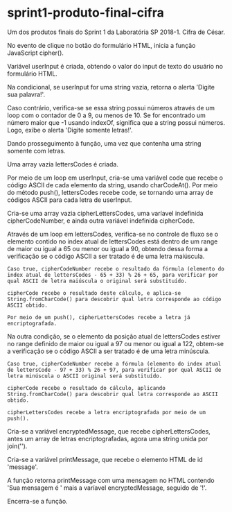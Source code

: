 # sprint1-produto-final-cifra
Um dos produtos finais do Sprint 1 da Laboratória SP 2018-1. Cifra de César.

No evento de clique no botão do formulário HTML, inicia a função JavaScript cipher().

Variável userInput é criada, obtendo o valor do input de texto do usuário no formulário HTML.

Na condicional, se userInput for uma string vazia, retorna o alerta 'Digite sua palavra!'. 

Caso contrário, verifica-se se essa string possui números através de um loop com o contador de 0 a 9, ou menos de 10. Se for encontrado um número maior que -1 usando indexOf, significa que a string possui números. Logo, exibe o alerta 'Digite somente letras!'. 

Dando prosseguimento à função, uma vez que contenha uma string somente com letras.

Uma array vazia lettersCodes é criada.

Por meio de um loop em userInput, cria-se uma variável code que recebe o código ASCII de cada elemento da string, usando charCodeAt(). Por meio do método push(), lettersCodes recebe code, se tornando uma array de códigos ASCII para cada letra de userInput.

Cria-se uma array vazia cipherLettersCodes, uma varíavel indefinida cipherCodeNumber, e ainda outra variável indefinida cipherCode.

Através de um loop em lettersCodes, verifica-se no controle de fluxo se o elemento contido no index atual de lettersCodes está dentro de um range de maior ou igual a 65 ou menor ou igual a 90, obtendo dessa forma a verificação se o código ASCII a ser tratado é de uma letra maiúscula. 

	Caso true, cipherCodeNumber recebe o resultado da fórmula (elemento do index atual de lettersCodes - 65 + 33) % 26 + 65, para verificar por qual ASCII de letra maiúscula o original será substituído.

	cipherCode recebe o resultado deste cálculo, e aplica-se String.fromCharCode() para descobrir qual letra corresponde ao código ASCII obtido.

	Por meio de um push(), cipherLettersCodes recebe a letra já encriptografada.

Na outra condição, se o elemento da posição atual de lettersCodes estiver no range definido de maior ou igual a 97 ou menor ou igual a 122, obtem-se a verificação se o código ASCII a ser tratado é de uma letra minúscula.

	Caso true, cipherCodeNumber recebe a fórmula (elemento do index atual de lettersCode - 97 + 33) % 26 + 97, para verificar por qual ASCII de letra minúscula o ASCII original será substituído.

	cipherCode recebe o resultado do cálculo, aplicando String.fromCharCode() para descobrir qual letra corresponde ao ASCII obtido.

	cipherLettersCodes recebe a letra encriptografada por meio de um push().

Cria-se a variável encryptedMessage, que recebe cipherLettersCodes, antes um array de letras encriptografadas, agora uma string unida por join(''). 

Cria-se a variável printMessage, que recebe o elemento HTML de id 'message'.

A função retorna printMessage com uma mensagem no HTML contendo 'Sua mensagem é ' mais a varíavel encryptedMessage, seguido de '!'.

Encerra-se a função.